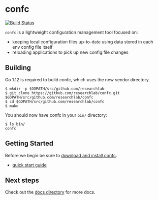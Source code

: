 # confc

[![Build Status](https://travis-ci.org/researchlab/confc.svg?branch=master)](https://travis-ci.org/researchlab/confc)

`confc` is a lightweight configuration management tool focused on:

* keeping local configuration files up-to-date using data stored in each env config file itself
* reloading applications to pick up new config file changes


## Building

Go 1.12 is required to build confc, which uses the new vendor directory.

```
$ mkdir -p $GOPATH/src/github.com/researchlab
$ git clone https://github.com/researchlab/confc.git $GOPATH/src/github.com/researchlab/confc
$ cd $GOPATH/src/github.com/researchlab/confc
$ make
```

You should now have confc in your `bin/` directory:

```
$ ls bin/
confc
```

## Getting Started

Before we begin be sure to [download and install confc](docs/installation.md).

* [quick start guide](docs/quick-start-guide.md)

## Next steps

Check out the [docs directory](docs) for more docs.


